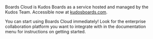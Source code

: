 Boards Cloud is Kudos Boards as a service hosted and managed by the Kudos Team. Accessible now at [kudosboards.com](https://kudosboards.com/).

You can start using Boards Cloud immediately! Look for the enterprise collaboration platform you want to integrate with in the documentation menu for instructions on getting started.